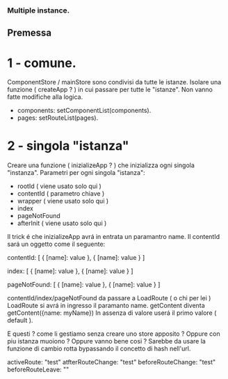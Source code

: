 ### Multiple instance.

## Premessa

# 1 - comune.
ComponentStore / mainStore sono condivisi da tutte le istanze.
Isolare una funzione ( createApp ? ) in cui passare per tutte le "istanze".
Non vanno fatte modifiche alla logica.

- components: setComponentList(components).
- pages: setRouteList(pages).


# 2 - singola "istanza"
Creare una funzione ( inizializeApp ? ) che inizializza ogni singola "instanza".
Parametri per ogni singola "istanza":
- rootId ( viene usato solo qui )
- contentId ( parametro chiave )
- wrapper ( viene usato solo qui )
- index
- pageNotFound
- afterInit ( viene usato solo qui )

Il trick é che inizializeApp avrá in entrata un paramantro name.
Il contentId sará un oggetto come il seguente:

contentId: [
    {
        [name]: value
    },
    {
        [name]: value
    }
]

index: [
    {
        [name]: value
    },
    {
        [name]: value
    }
]

pageNotFound: [
    {
        [name]: value
    },
    {
        [name]: value
    }
]

contentId/index/pageNotFound da passare a LoadRoute ( o chi per lei )
LoadRoute si avrá in ingresso il paramanto name.
getContent diventa getContent({name: myName})
In assenza di valore userá il primo valore ( default ).


E questi ? come li gestiamo senza creare uno store apposito ?
Oppure con piu istanza muoiono ?
Oppure vanno bene cosi ?
Sarebbe da usare la funzione di cambio rotta bypassando il concetto di hash nell'url.

activeRoute: "test"
atfterRouteChange: "test"
beforeRouteChange: "test"
beforeRouteLeave: ""
